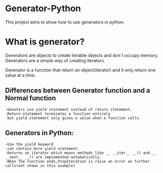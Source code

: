 # Generator-Python

This project aims to show how to use generators in python.

# What is generator?

Generators are objects to create iterable objects and don`t occupy memory.
Generators are a simple way of creating iterators.

Generator is a function that return an object(iterator) and it only return one value at a time.

## Differences between Generator function and a Normal function

    -Genetors use yield statement instead of return statement.
    -Return statement terminates a function entirely 
     but yield statement only gives a value when a function calls.

## Generators in Python: 

    -Use the yield keyword
    -can contain more yield statement.
    -Returns an iterator which means methods like __ __iter__ __() and __ __next__ __() are implemented automatically.
    -When the function ends,StopIteration is raise an error on further calls(not shown in this example)
